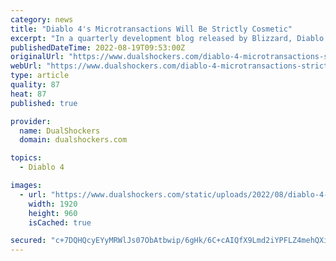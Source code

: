 ```yaml
---
category: news
title: "Diablo 4's Microtransactions Will Be Strictly Cosmetic"
excerpt: "In a quarterly development blog released by Blizzard, Diablo 4 product director Kegan Clark outlined how the game will be monetised."
publishedDateTime: 2022-08-19T09:53:00Z
originalUrl: "https://www.dualshockers.com/diablo-4-microtransactions-strictly-cosmetic/"
webUrl: "https://www.dualshockers.com/diablo-4-microtransactions-strictly-cosmetic/"
type: article
quality: 87
heat: 87
published: true

provider:
  name: DualShockers
  domain: dualshockers.com

topics:
  - Diablo 4

images:
  - url: "https://www.dualshockers.com/static/uploads/2022/08/diablo-4-microtransactions-will-be-strictly-cosmetic-scaled.jpg"
    width: 1920
    height: 960
    isCached: true

secured: "c+7DQHQcyEYyMRWlJs07ObAtbwip/6gHk/6C+cAIQfX9Lmd2iYPFLZ4mehQXiNgWRMCc+9aSHBJkPOZ+ERCopwxrcwKko3AVlih2Li8wBcbuEjgq86QDkUf6iYiuCVktd/tdqcQdIDaj0JUZHl7ONI46NrsdHATTxAZH6cgOswYIPe/5c8JZAdhRtO6vDV0KvE7NM3RaPzVR3OkRk6zqkBgQFp8SSr02B3JuMr0jikqLVg1xahpSqkogPVhH7fmt7r0cul/nxf7wZnFJ9sv7CicEhV9i9iML4cUDPEB4+znjTBkiHWsD6YT/DBsPSLlHEEBLkpHPEDyBTmVo92L6Pt2rxWdayR9MivTdtyedITM=;WI7DAjGXeHa/xaPfYDIvuw=="
---
```


